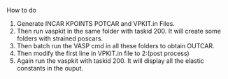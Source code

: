 How to do 

1. Generate INCAR KPOINTS POTCAR and VPKIT.in Files.
2. Then run vaspkit in the same folder with taskid 200. It will create some folders with strained poscars.
3. Then batch run the VASP cmd in all these folders to obtain OUTCAR.
4. Then modify the first line in VPKIT.in file to 2:(post process)
5. Again run the vaspkit with taskid 200. It will display all the elastic constants in the ouput.
